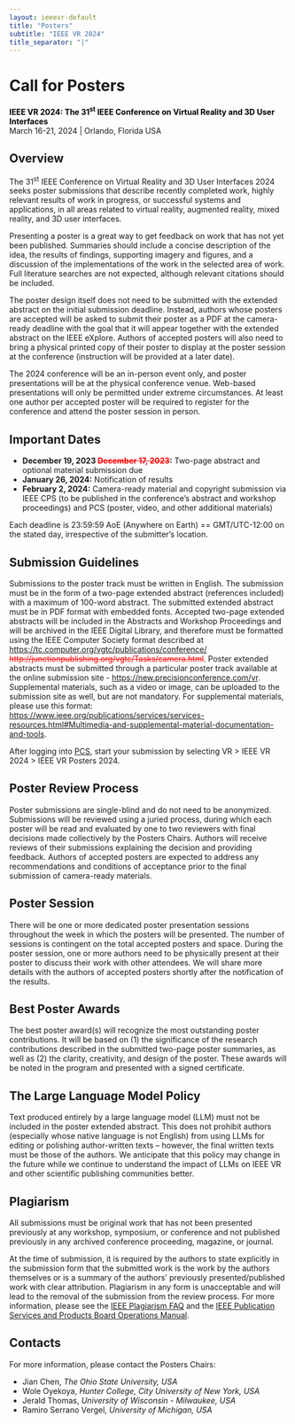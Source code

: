 ```yaml
---
layout: ieeevr-default
title: "Posters"
subtitle: "IEEE VR 2024"
title_separator: "|"
---
```

<script type="text/javascript">
    $(document).ready(function(){
		var email = ""; 
		var domain = "ieeevr.org"; 

	    email = "posters2024"; 		
		$(".posters").html("<span class='text-nowrap'><a href=javascript:location='" + "mail" + "to:" + email + "@" + domain + "'><i class='fas fa-fw fa-envelope-square emailIconSm' style=''></i><i class='emailTextSm'>" + email + "@" + domain + "</a></i></span>");            
	});
</script>
<div>
    <h1 id="cfp-posters"> Call for Posters<div class="floatRight"><span class="posters"></span></div></h1>
    <p>
        <strong style="color: black">IEEE VR 2024: The 31<sup>st</sup> IEEE Conference on Virtual Reality and 3D User Interfaces</strong><br />
            March 16-21, 2024 | Orlando, Florida USA
    </p>   
</div>


<div>
<h2 id="Overview">Overview</h2>
    <p>
        The 31<sup>st</sup> IEEE Conference on Virtual Reality and 3D User Interfaces 2024 seeks poster submissions that describe recently completed work, highly relevant results of work in progress, or successful systems and applications, in all areas related to virtual reality, augmented reality, mixed reality, and 3D user interfaces.
    </p>
    <p>
        Presenting a poster is a great way to get feedback on work that has not yet been published. Summaries should include a concise description of the idea, the results of findings, supporting imagery and figures, and a discussion of the implementations of the work in the selected area of work. Full literature searches are not expected, although relevant citations should be included.
    </p>
    <p>
        The poster design itself does not need to be submitted with the extended abstract on the initial submission deadline. Instead, authors whose posters are accepted will be asked to submit their poster as a PDF at the camera-ready deadline with the goal that it will appear together with the extended abstract on the IEEE eXplore. Authors of accepted posters will also need to bring a physical printed copy of their poster to display at the poster session at the conference (instruction will be provided at a later date).
    </p>
    <p>
        The 2024 conference will be an in-person event only, and poster presentations will be at the physical conference venue. Web-based presentations will only be permitted  under extreme circumstances. At least one author per accepted poster will be required to register for the conference and attend the poster session in person. 
    </p>
    <h2 id="important-dates">Important Dates</h2>
    <ul>
        <li><b>December 19, 2023&nbsp;<span style="color:red; text-decoration:Line-through;">December 17, 2023</span>:</b> Two-page abstract and optional material submission due</li>
        <li><b>January 26, 2024:</b> Notification of results</li>
        <li><b>February 2, 2024:</b> Camera-ready material and copyright submission via IEEE CPS (to be published in the conference’s abstract and workshop proceedings) and PCS (poster, video, and other additional materials)</li>
    </ul>
    <p>Each deadline is 23:59:59 AoE (Anywhere on Earth) == GMT/UTC-12:00 on the stated day, irrespective of the submitter’s location.</p>
    <h2 id="submission-guidelines">Submission Guidelines</h2>
    <p>
        Submissions to the poster track must be written in English. The submission must be in the form of a two-page extended abstract (references included) with a maximum of 100-word abstract. The submitted extended abstract must be in PDF format with embedded fonts. Accepted two-page extended abstracts will be included in the Abstracts and Workshop Proceedings and will be archived in the IEEE Digital Library, and therefore must be formatted using the IEEE Computer Society format described at <a href=" https://tc.computer.org/vgtc/publications/conference/">https://tc.computer.org/vgtc/publications/conference/</a> <span style="color:red; text-decoration:Line-through;"> http://junctionpublishing.org/vgtc/Tasks/camera.html</span>. Poster extended abstracts must be submitted through a particular poster track available at the online submission site - <a href="https://new.precisionconference.com/vr" target="_blank">https://new.precisionconference.com/vr</a>. Supplemental materials, such as a video or image, can be uploaded to the submission site as well, but are not mandatory. For supplemental materials, please use this format: <a href="https://www.ieee.org/publications/services/services-resources.html#Multimedia-and-supplemental-material-documentation-and-tools">https://www.ieee.org/publications/services/services-resources.html#Multimedia-and-supplemental-material-documentation-and-tools</a>.
    </p>
    <p>
     After logging into <a href="https://new.precisionconference.com/vr" target="_blank">PCS</a>, start your submission by selecting VR > IEEE VR 2024 > IEEE VR Posters 2024. 
    </p>
    <h2 id="poster_review_process">Poster Review Process</h2>
    <p>
        Poster submissions are single-blind and do not need to be anonymized. Submissions will be reviewed using a juried process, during which each poster will be read and evaluated by one to two reviewers with final decisions made collectively by the Posters Chairs. Authors will receive reviews of their submissions explaining the decision and providing feedback. Authors of accepted posters are expected to address any recommendations and conditions of acceptance prior to the final submission of camera-ready materials.
    </p>
    <h2 id="poster_session">Poster Session</h2>
    <p>
        There will be one or more dedicated poster presentation sessions throughout the week in which the posters will be presented. The number of sessions is contingent on the total accepted posters and space. During the poster session, one or more authors need to be physically  present at their poster to discuss their work with other attendees. We will share more details with the authors of accepted posters shortly after the notification of the results.
    </p>
    <h2 id="best_poster_awards">Best Poster Awards</h2>
    <p>
        The best poster award(s) will recognize the most outstanding poster contributions. It will be based on (1) the significance of the research contributions described in the submitted two-page poster summaries, as well as (2) the clarity, creativity, and design of the poster. These awards will be noted in the program and presented with a signed certificate. 
    </p>
    <h2 id="large_language_model_policy">The Large Language Model Policy</h2>
    <p>
        Text produced entirely by a large language model (LLM) must not be included in the poster extended abstract. This does not prohibit authors (especially whose native language is not English) from using LLMs for editing or polishing author-written texts – however, the final written texts must be those of the authors. We anticipate that this policy may change in the future while we continue to understand the impact of LLMs on IEEE VR and other scientific publishing communities better.
    </p>
    <h2 id="plagiarism">Plagiarism</h2>
    <p>
        All submissions must be  original work that has not been presented previously at any workshop, symposium, or conference and not published previously in any archived conference proceeding, magazine, or journal. 
    </p>
    <p>
        At the time of submission, it is required by the authors to state explicitly in the submission form that the submitted work is the work by the authors themselves or is a summary of the authors’ previously presented/published work with clear attribution. Plagiarism in any form is unacceptable and will lead to the removal of the submission from the review process. For more information, please see the <a href="https://www.ieee.org/publications/rights/plagiarism/plagiarism.html" target="_blank">IEEE Plagiarism FAQ</a> and the <a href="https://pspb.ieee.org/images/files/files/opsmanual.pdf" target="_blank">IEEE Publication Services and Products Board Operations Manual</a>.
    </p>    
    <h2 id="contacts">Contacts <div class="floatRight"><span class="posters"></span></div></h2>	
    <p>
        For more information, please contact the Posters Chairs:
        <ul>
            <li><span class="bold">Jian Chen</span>, <i>The Ohio State University, USA</i></li>
            <li><span class="bold">Wole Oyekoya</span>, <i>Hunter College, City University of New York, USA</i></li>
            <li><span class="bold">Jerald Thomas</span>, <i>University of Wisconsin - Milwaukee, USA</i></li>
            <li><span class="bold">Ramiro Serrano Vergel</span>, <i>University of Michigan, USA</i></li>
        </ul>   
    </p>
</div>

